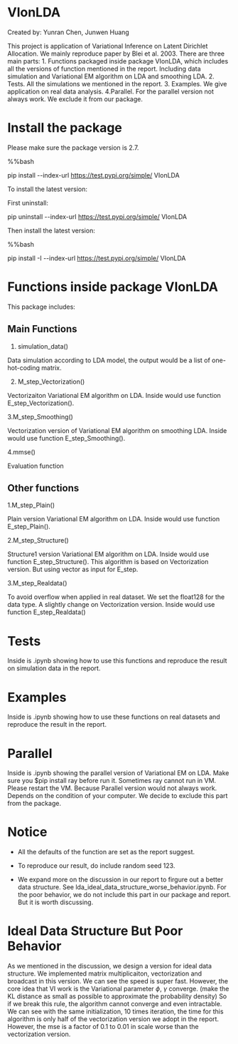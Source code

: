 # VIonLDA

Created by: Yunran Chen, Junwen Huang

This project is application of Variational Inference on Latent Dirichlet Allocation. We mainly reproduce paper by Blei et al. 2003. There are three main parts: 1. Functions packaged inside package VIonLDA, which includes all the versions of function mentioned in the report. Including data simulation and Variational EM algorithm on LDA and smoothing LDA. 2. Tests. All the simulations we mentioned in the report. 3. Examples. We give application on real data analysis. 4.Parallel. For the parallel version not always work. We exclude it from our package.

# Install the package

Please make sure the package version is 2.7. 

%%bash

pip install --index-url https://test.pypi.org/simple/ VIonLDA

To install the latest version:

First uninstall:

pip uninstall --index-url https://test.pypi.org/simple/ VIonLDA

Then install the latest version:

%%bash

pip install -I --index-url https://test.pypi.org/simple/ VIonLDA


# Functions inside package VIonLDA

This package includes:

## Main Functions 

1. simulation_data()

Data simulation according to LDA model, the output would be a list of one-hot-coding matrix.

2. M_step_Vectorization()

Vectorizaiton Variational EM algorithm on LDA. Inside would use function E_step_Vectorization().

3.M_step_Smoothing()

Vectorization version of Variational EM algorithm on smoothing LDA. Inside would use function E_step_Smoothing(). 

4.mmse()

Evaluation function 

## Other functions 

1.M_step_Plain()

Plain version Variational EM algorithm on LDA. Inside would use function E_step_Plain().

2.M_step_Structure()

Structure1 version Variational EM algorithm on LDA. Inside would use function E_step_Structure(). This algorithm is based on Vectorization version. But using vector as input for E_step.

3.M_step_Realdata()

To avoid overflow when applied in real dataset. We set the float128 for the data type. A slightly change on Vectorization version. Inside would use function E_step_Realdata()

# Tests

Inside is .ipynb showing how to use this functions and reproduce the result on simulation data in the report. 

# Examples

Inside is .ipynb showing how to use these functions on real datasets and reproduce the result in the report.

# Parallel

Inside is .ipynb showing the parallel version of Variational EM on LDA. Make sure you $pip install ray before run it. Sometimes ray cannot run in VM. Please restart the VM. Because Parallel version would not always work. Depends on the condition of your computer. We decide to exclude this part from the package.

# Notice

- All the defaults of the function are set as the report suggest. 

- To reproduce our result, do include random seed 123.

- We expand more on the discussion in our report to firgure out a better data structure. See lda_ideal_data_structure_worse_behavior.ipynb. For the poor behavior, we do not include this part in our package and report. But it is worth discussing.

# Ideal Data Structure But Poor Behavior

As we mentioned in the discussion, we design a version for ideal data structure. We implemented matrix multiplicaiton, vectorization and broadcast in this version. We can see the speed is super fast. However, the core idea that VI work is the Variational parameter $\phi$, $\gamma$ converge. (make the KL distance as small as possible to approximate the probability density) So if we break this rule, the algorithm cannot converge and even intractable. We can see with the same initialization, 10 times iteration, the time for this algorithm is only half of the vectorization version we adopt in the report. However, the mse is a factor of 0.1 to 0.01 in scale worse than the vectorization version. 

 
